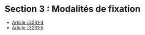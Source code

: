 # Section 3 : Modalités de fixation

* [Article L3231-4](./LEGIARTI000006902834.md)
* [Article L3231-5](./LEGIARTI000006902835.md)
